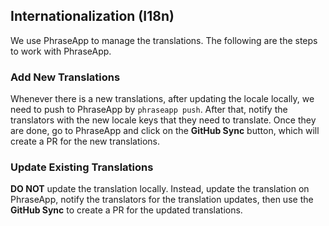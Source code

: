 ## Internationalization (I18n)

We use PhraseApp to manage the translations. The following are the steps to work with PhraseApp.

### Add New Translations

Whenever there is a new translations, after updating the locale locally, we need to push to PhraseApp by `phraseapp push`. After that, notify the translators with the new locale keys that they need to translate. Once they are done, go to PhraseApp and click on the **GitHub Sync** button, which will create a PR for the new translations.

### Update Existing Translations

**DO NOT** update the translation locally.
Instead, update the translation on PhraseApp, notify the translators for the translation updates, then use the **GitHub Sync** to create a PR for the updated translations.
